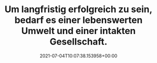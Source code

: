 ---
date: '2021-07-04T10:07:38.153958+00:00'
found_at: '2014-12-21'
found_url: http://www.bmwgroup.com/com/de/verantwortung/index.html
title: Um langfristig erfolgreich zu sein, bedarf es einer lebenswerten Umwelt und
  einer intakten Gesellschaft.
---